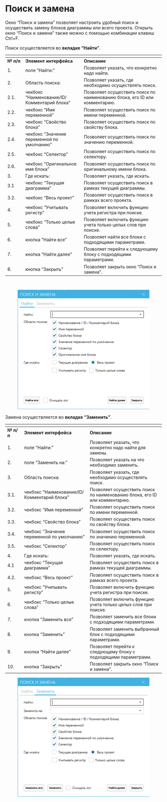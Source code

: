 # Поиск и замена

Окно “Поиск и замена” позволяет настроить удобный поиск и осуществить замену блоков диаграммы или всего проекта. Открыть окно “Поиск и замена” также можно с помощью комбинации клавиш Ctrl+F.

Поиск осуществляется во **вкладке “Найти”**.&#x20;

<table data-header-hidden><thead><tr><th width="59"></th><th width="209"></th><th width="356"></th></tr></thead><tbody><tr><td><strong>№ п/п</strong></td><td><strong>Элемент интерфейса</strong></td><td><strong>Описание</strong></td></tr><tr><td>1.</td><td>поле “Найти:”</td><td>Позволяет указать, что конкретно надо найти.</td></tr><tr><td>2.</td><td>Область поиска:</td><td>Позволяет указать, где необходимо осуществлять поиск.</td></tr><tr><td>2.1.</td><td>чекбокс “Наименование/ID/ Комментарий блока”</td><td>Позволяет осуществить поиск по наименованию блока, его ID или комментарию.</td></tr><tr><td>2.2.</td><td>чекбокс “Имя переменной”</td><td>Позволяет осуществить поиск по имени переменной.</td></tr><tr><td>2.3.</td><td>чекбокс “Свойство блока”</td><td>Позволяет осуществить поиск по свойству блока.</td></tr><tr><td>2.4.</td><td>чекбокс “Значение переменной по умолчанию”</td><td>Позволяет осуществить поиск по значению переменной.</td></tr><tr><td>2.5.</td><td>чекбокс “Селектор”</td><td>Позволяет осуществить поиск по селектору.</td></tr><tr><td>2.6.</td><td>чекбокс “Оригинальное имя блока”</td><td>Позволяет осуществить поиск по оригинальному имени блока.</td></tr><tr><td>3.</td><td>Где искать:</td><td>Позволяет указать, где искать.</td></tr><tr><td>3.1</td><td>чекбокс “Текущая диаграмма”</td><td>Позволяет осуществить поиск в рамках текущей диаграммы.</td></tr><tr><td>3.2.</td><td>чекбокс “Весь проект”</td><td>Позволяет осуществить поиск в рамках всего проекта.</td></tr><tr><td>4.</td><td>чекбокс “Учитывать регистр”</td><td>Позволяет включить функцию учета регистра при поиске.</td></tr><tr><td>5.</td><td>чекбокс “Только целые слова”</td><td>Позволяет включить функцию учета только целых слов при поиске.</td></tr><tr><td>6.</td><td>кнопка “Найти все”</td><td>Позволяет найти все блоки с подходящими параметрами.</td></tr><tr><td>7.</td><td>кнопка “Найти далее”</td><td>Позволяет перейти к следующему блоку с подходящими параметрами.</td></tr><tr><td>8.</td><td>кнопка “Закрыть”</td><td>Позволяет закрыть окно “Поиск и замена”.</td></tr></tbody></table>

<figure><img src="https://lh7-rt.googleusercontent.com/docsz/AD_4nXeV_URh_Hbzg0m8KRLEmINVbD3ZSziwPIaZzfwBl8a887aSpdjqgn-I3PefhZ9or00oXoi-K8wiB2nOfXh99Y2lcBHmr3XnGUupJ8sAKUVqPA27adnS_J4qAUGJ1Y_OL2tnCgu0EPhu8HfDjmckpGb0g-g?key=hkb4d-2cPaGQ51ygcyhvzQ" alt=""><figcaption></figcaption></figure>

<figure><img src="../../../../.gitbook/assets/изображение (5) (1) (1) (1) (1).png" alt=""><figcaption></figcaption></figure>

Замена осуществляется во **вкладке “Заменить”**.

<table data-header-hidden><thead><tr><th width="54"></th><th width="261"></th><th width="343"></th></tr></thead><tbody><tr><td><strong>№ п/п</strong></td><td><strong>Элемент интерфейса</strong></td><td><strong>Описание</strong></td></tr><tr><td>1.</td><td>поле “Найти:”</td><td>Позволяет указать, что конкретно надо найти для замены.</td></tr><tr><td>2.</td><td>поле “Заменить на:”</td><td>Позволяет указать на что необходимо заменить.</td></tr><tr><td>3.</td><td>Область поиска:</td><td>Позволяет указать, где необходимо осуществлять поиск.</td></tr><tr><td>3.1.</td><td>чекбокс “Наименование/ID/ Комментарий блока”</td><td>Позволяет осуществить поиск по наименованию блока, его ID или комментарию.</td></tr><tr><td>3.2.</td><td>чекбокс “Имя переменной”</td><td>Позволяет осуществить поиск по имени переменной.</td></tr><tr><td>3.3.</td><td>чекбокс “Свойство блока”</td><td>Позволяет осуществить поиск по свойству блока.</td></tr><tr><td>3.4.</td><td>чекбокс “Значение переменной по умолчанию”</td><td>Позволяет осуществить поиск по значению переменной.</td></tr><tr><td>3.5.</td><td>чекбокс “Селектор”</td><td>Позволяет осуществить поиск по селектору.</td></tr><tr><td>4.</td><td>Где искать:</td><td>Позволяет указать, где искать.</td></tr><tr><td>4.1</td><td>чекбокс “Текущая диаграмма”</td><td>Позволяет осуществить поиск в рамках текущей диаграммы.</td></tr><tr><td>4.2.</td><td>чекбокс “Весь проект”</td><td>Позволяет осуществить поиск в рамках всего проекта.</td></tr><tr><td>5.</td><td>чекбокс “Учитывать регистр”</td><td>Позволяет включить функцию учета регистра при поиске.</td></tr><tr><td>6.</td><td>чекбокс “Только целые слова”</td><td>Позволяет включить функцию учета только целых слов при поиске.</td></tr><tr><td>7.</td><td>кнопка “Заменить все”</td><td>Позволяет заменить все блоки с подходящими параметрами.</td></tr><tr><td>8.</td><td>кнопка “Заменить”</td><td>Позволяет заменить выбранный блок с подходящими параметрами.</td></tr><tr><td>9.</td><td>кнопка “Найти далее”</td><td>Позволяет перейти к следующему блоку с подходящими параметрами.</td></tr><tr><td>10.</td><td>кнопка “Закрыть”</td><td>Позволяет закрыть окно “Поиск и замена”.</td></tr></tbody></table>

<figure><img src="../../../../.gitbook/assets/изображение (6) (1).png" alt=""><figcaption></figcaption></figure>
